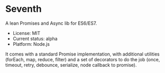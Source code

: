 

# Seventh

A lean Promises and Async lib for ES6/ES7.

* License: MIT
* Current status: alpha
* Platform: Node.js

It comes with a standard Promise implementation, with additional utilities (forEach, map, reduce, filter)
and a set of decorators to do the job (once, timeout, retry, debounce, serialize, node callback to promise).

